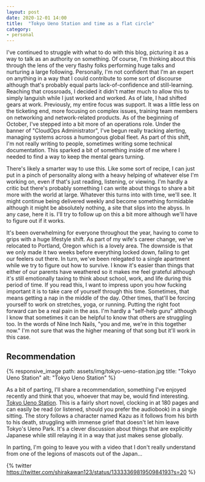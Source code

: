 ```yaml
---
layout: post
date: 2020-12-01 14:00
title:  "Tokyo Ueno Station and time as a flat circle"
category: 
- personal
---
```


I've continued to struggle with what to do with this blog, picturing it as a way to talk as an authority on something. Of course, I'm thinking about this through the lens of the very flashy folks performing huge talks and nurturing a large following. Personally, I'm not confident that I'm an expert on anything in a way that I could contribute to some sort of discourse although that's probably equal parts lack-of-confidence and still-learning. Reaching that crossroads, I decided it didn't matter much to allow this to simply languish while I just worked and worked. As of late, I had shifted gears at work. Previously, my entire focus was support. It was a little less on the ticketing end, more focusing on complex issues, training team members on networking and network-related products. As of the beginning of October, I've stepped into a bit more of an operations role. Under the banner of "CloudOps Administrator", I've begun really tracking alerting, managing systems across a humongous global fleet. As part of this shift, I'm not really writing to people, sometimes writing some technical documentation. This sparked a bit of something inside of me where I needed to find a way to keep the mental gears turning. 

There's likely a smarter way to use this. Like some sort of recipe, I can just put in a pinch of personality along with a heavy helping of whatever else I'm working on, even if that's just reading, listening, or viewing. I'm hardly a critic but there's probably something I can write about things to share a bit more with the world at large. Whatever this turns into with time, we'll see. It might continue being delivered weekly and become something formidable although it might be absolutely nothing, a site that slips into the abyss. In any case, here it is. I'll try to follow up on this a bit more although we'll have to figure out if it works. 

It's been overwhelming for everyone throughout the year, having to come to grips with a huge lifestyle shift. As part of my wife's career change, we've relocated to Portland, Oregon which is a lovely area. The downside is that we only made it two weeks before everything locked down, failing to get our feelers out there. In turn, we've been relegated to a single apartment while we try to figure out how to survive. I know it's easier than things that either of our parents have weathered so it makes me feel grateful although it's still emotionally taxing to think about school, work, and life during this period of time. If you read this, I want to impress upon you how fucking important it is to take care of yourself through this time. Sometimes, that means getting a nap in the middle of the day. Other times, that'll be forcing yourself to work on stretches, yoga, or running. Putting the right foot forward can be a real pain in the ass. I'm hardly a "self-help guru" although I know that sometimes it can be helpful to know that others are struggling too. In the words of Nine Inch Nails, "you and me, we're in this together now." I'm not sure that was the higher meaning of that song but it'll work in this case. 

## Recommendation 

{% responsive_image path: assets/img/tokyo-ueno-station.jpg title: "Tokyo Ueno Station" alt: "Tokyo Ueno Station" %}

As a bit of parting, I'll share a recommendation, something I've enjoyed recently and think that you, whoever that may be, would find interesting. [Tokyo Ueno Station](https://www.goodreads.com/book/show/43398196). This is a fairly short novel, clocking in at 180 pages and can easily be read (or listened, should you prefer the audiobook) in a single sitting. The story follows a character named Kazu as it follows from his birth to his death, struggling with immense grief that doesn't let him leave Tokyo's Ueno Park. It's a clever discussion about things that are explicitly Japanese while still relaying it in a way that just makes sense globally. 

In parting, I'm going to leave you with a video that I don't really understand from one of the legions of mascots out of the Japan...

{% twitter https://twitter.com/shirakawan123/status/1333336981950984193?s=20 %}